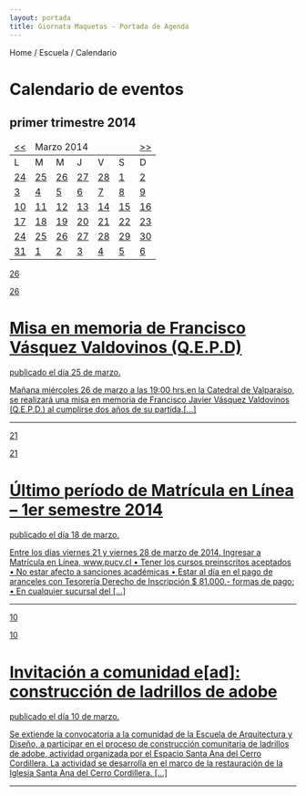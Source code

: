 ```yaml
---
layout: portada
title: Giornata Maquetas - Portada de Agenda
---
```


<div class='fila'>
  <div class='col-lg-5 col-lg-offset-6 col-md-6 col-md-offset-2 col-sm-12 col-sm-offset-1 col-xs-21 col-xs-offset-1'> <!-- breadcrumbs -->
    <p class='gris breadcrumbs'>Home / Escuela / Calendario</p>
  </div>
</div> <!-- fin breadcrumbs -->

<div class='fila margen-inferior'>
  <div class='col-lg-17 col-lg-offset-6 col-md-12 col-md-offset-7 col-sm-10 col-sm-offset-8 col-xs-18 col-xs-offset-1'>
    <h1 class='titulo-articulo rojo-claro'>Calendario de eventos</h1>
    <div class='col-md-24 col-md-offset-0  col-sm-24 col-sm-offset-0 col-xs-22 col-xs-offset-0 margen-superior-xs'> <!-- subtítulo -->
      <h2 class='subtitulo-articulo gris-claro'>primer trimestre 2014</h2>
    </div>
  </div>
</div> <!-- fin descripcion y trimestre -->

<!--inicio calendario del mes -->
<div class='col-lg-4 col-lg-offset-2 col-md-4 col-md-offset-2 col-sm-7 col-sm-offset-1 col-xs-8 col-xs-offset-8 margen-inferior calendario-agenda-ead'>
	<div class="em-calendar-wrapper" id="em-calendar-196">
		<table class="em-calendar">
			<thead>
				<tr>
					<td><a rel="nofollow" href="?ajaxCalendar=1&amp;mo=2&amp;yr=2014&amp;limit=3" class="em-calnav em-calnav-prev">&lt;&lt;</a></td>
					<td colspan="5" class="month_name">Marzo 2014</td>
					<td><a rel="nofollow" href="?ajaxCalendar=1&amp;mo=4&amp;yr=2014&amp;limit=3" class="em-calnav em-calnav-next">&gt;&gt;</a></td>
				</tr>
			</thead>
  			<tbody>
			    <tr class="days-names">
			      <td>L</td><td>M</td><td>M</td><td>J</td><td>V</td><td>S</td><td>D</td>
			    </tr>
    			<tr>
              	<td class="eventful-pre">
                    <a class='gris-blanco' title="Bob Seger, Gatlin Brothers, Justin Moore" href="http://demo.wp-events-plugin.com/events/2014-02-25/?limit=3">24</a>
                  </td>
                <td class="eventful-pre">
                    <a class='gris-blanco' title="Bob Seger, Gatlin Brothers, Justin Moore" href="http://demo.wp-events-plugin.com/events/2014-02-25/?limit=3">25</a>
                  </td>
                <td class="eventful-pre">
                    <a class='gris-blanco' title="Bob Seger, Gatlin Brothers, Justin Moore" href="http://demo.wp-events-plugin.com/events/2014-02-25/?limit=3">26</a>
                  </td>
                <td class="eventful-pre">
                    <a class='gris-blanco' title="Bob Seger, Gatlin Brothers, Justin Moore" href="http://demo.wp-events-plugin.com/events/2014-02-25/?limit=3">27</a>
                  </td>
                <td class="eventful-pre">
                    <a class='gris-blanco' title="Bob Seger, Gatlin Brothers, Justin Moore" href="http://demo.wp-events-plugin.com/events/2014-02-25/?limit=3">28</a>
                  </td>
                <td class="eventful">
                    <a class='gris' title="Bob Seger, Gatlin Brothers, Justin Moore" href="http://demo.wp-events-plugin.com/events/2014-02-25/?limit=3">1</a>
                  </td>
                <td class="eventful">
                    <a class='gris' title="Bob Seger, Gatlin Brothers, Justin Moore" href="http://demo.wp-events-plugin.com/events/2014-02-25/?limit=3">2</a>
                </td>
        		</tr><tr>       
        		<td class="eventful">
                    <a class='gris' title="Bob Seger, Gatlin Brothers, Justin Moore" href="http://demo.wp-events-plugin.com/events/2014-02-25/?limit=3">3</a>
                  </td>
                <td class="eventful">
                    <a class='gris' title="Bob Seger, Gatlin Brothers, Justin Moore" href="http://demo.wp-events-plugin.com/events/2014-02-25/?limit=3">4</a>
                  </td>
                <td class="eventful">
                    <a class='gris' title="Bob Seger, Gatlin Brothers, Justin Moore" href="http://demo.wp-events-plugin.com/events/2014-02-25/?limit=3">5</a>
                  </td>
                <td class="eventful">
                    <a class='gris' title="Bob Seger, Gatlin Brothers, Justin Moore" href="http://demo.wp-events-plugin.com/events/2014-02-25/?limit=3">6</a>
                  </td>
                <td class="eventful">
                    <a class='gris' title="Bob Seger, Gatlin Brothers, Justin Moore" href="http://demo.wp-events-plugin.com/events/2014-02-25/?limit=3">7</a>
                  </td>
                <td class="eventful">
                    <a class='gris' title="Bob Seger, Gatlin Brothers, Justin Moore" href="http://demo.wp-events-plugin.com/events/2014-02-25/?limit=3">8</a>
                  </td>
                <td class="eventful">
                    <a class='gris' title="Bob Seger, Gatlin Brothers, Justin Moore" href="http://demo.wp-events-plugin.com/events/2014-02-25/?limit=3">9</a>
                  </td>
        		</tr><tr>       
        		<td class="eventful">
                    <a class='rojo' title="Bob Seger, Gatlin Brothers, Justin Moore" href="http://demo.wp-events-plugin.com/events/2014-02-25/?limit=3">10</a>
                  </td>
                <td class="eventful">
                    <a class='gris' title="Bob Seger, Gatlin Brothers, Justin Moore" href="http://demo.wp-events-plugin.com/events/2014-02-25/?limit=3">11</a>
                  </td>
                <td class="eventful">
                    <a class='gris' title="Bob Seger, Gatlin Brothers, Justin Moore" href="http://demo.wp-events-plugin.com/events/2014-02-25/?limit=3">12</a>
                  </td>
                <td class="eventful">
                    <a class='gris' title="Bob Seger, Gatlin Brothers, Justin Moore" href="http://demo.wp-events-plugin.com/events/2014-02-25/?limit=3">13</a>
                  </td>
                <td class="eventful">
                    <a class='gris' title="Bob Seger, Gatlin Brothers, Justin Moore" href="http://demo.wp-events-plugin.com/events/2014-02-25/?limit=3">14</a>
                  </td>
                <td class="eventful">
                    <a class='gris' title="Bob Seger, Gatlin Brothers, Justin Moore" href="http://demo.wp-events-plugin.com/events/2014-02-25/?limit=3">15</a>
                  </td>
                <td class="eventful">
                    <a class='gris' title="Bob Seger, Gatlin Brothers, Justin Moore" href="http://demo.wp-events-plugin.com/events/2014-02-25/?limit=3">16</a>
                  </td>
        		</tr><tr>       
        		<td class="eventful">
                    <a class='gris' title="Bob Seger, Gatlin Brothers, Justin Moore" href="http://demo.wp-events-plugin.com/events/2014-02-25/?limit=3">17</a>
                  </td>
                <td class="eventful">
                    <a class='gris' title="Bob Seger, Gatlin Brothers, Justin Moore" href="http://demo.wp-events-plugin.com/events/2014-02-25/?limit=3">18</a>
                  </td>
                <td class="eventful">
                    <a class='gris' title="Bob Seger, Gatlin Brothers, Justin Moore" href="http://demo.wp-events-plugin.com/events/2014-02-25/?limit=3">19</a>
                  </td>
                <td class="eventful">
                    <a class='gris' title="Bob Seger, Gatlin Brothers, Justin Moore" href="http://demo.wp-events-plugin.com/events/2014-02-25/?limit=3">20</a>
                  </td>
                <td class="eventful">
                    <a class='rojo' title="Bob Seger, Gatlin Brothers, Justin Moore" href="http://demo.wp-events-plugin.com/events/2014-02-25/?limit=3">21</a>
                  </td>
                <td class="eventful">
                    <a class='gris' title="Bob Seger, Gatlin Brothers, Justin Moore" href="http://demo.wp-events-plugin.com/events/2014-02-25/?limit=3">22</a>
                  </td>
                <td class="eventful">
                    <a class='gris' title="Bob Seger, Gatlin Brothers, Justin Moore" href="http://demo.wp-events-plugin.com/events/2014-02-25/?limit=3">23</a>
                  </td>
        		</tr><tr> 
        		<td class="eventful">
                    <a class='gris' title="Bob Seger, Gatlin Brothers, Justin Moore" href="http://demo.wp-events-plugin.com/events/2014-02-25/?limit=3">24</a>
                  </td>
                <td class="eventful">
                    <a class='gris' title="Bob Seger, Gatlin Brothers, Justin Moore" href="http://demo.wp-events-plugin.com/events/2014-02-25/?limit=3">25</a>
                  </td>
                <td class="eventful">
                    <a class='rojo' title="Bob Seger, Gatlin Brothers, Justin Moore" href="http://demo.wp-events-plugin.com/events/2014-02-25/?limit=3">26</a>
                  </td>
                <td class="eventful">
                    <a class='gris' title="Bob Seger, Gatlin Brothers, Justin Moore" href="http://demo.wp-events-plugin.com/events/2014-02-25/?limit=3">27</a>
                  </td>
                <td class="eventful-today">
                    <a class='gris' title="Bob Seger, Gatlin Brothers, Justin Moore" href="http://demo.wp-events-plugin.com/events/2014-02-25/?limit=3">28</a>
                  </td>
                <td class="eventful">
                    <a class='gris' title="Bob Seger, Gatlin Brothers, Justin Moore" href="http://demo.wp-events-plugin.com/events/2014-02-25/?limit=3">29</a>
                  </td>
                <td class="eventful">
                    <a class='gris' title="Bob Seger, Gatlin Brothers, Justin Moore" href="http://demo.wp-events-plugin.com/events/2014-02-25/?limit=3">30</a>
                  </td>
        		</tr><tr>
                <td class="eventful">
                    <a class='gris' title="Bob Seger, Gatlin Brothers, Justin Moore" href="http://demo.wp-events-plugin.com/events/2014-02-25/?limit=3">31</a>
                  </td>
                <td class="eventful">
                    <a class='gris-blanco' title="Bob Seger, Gatlin Brothers, Justin Moore" href="http://demo.wp-events-plugin.com/events/2014-02-25/?limit=3">1</a>
                  </td>
                <td class="eventful">
                    <a class='gris-blanco' title="Bob Seger, Gatlin Brothers, Justin Moore" href="http://demo.wp-events-plugin.com/events/2014-02-25/?limit=3">2</a>
                  </td>
                <td class="eventful">
                    <a class='gris-blanco' title="Bob Seger, Gatlin Brothers, Justin Moore" href="http://demo.wp-events-plugin.com/events/2014-02-25/?limit=3">3</a>
                  </td>
                <td class="eventful">
                    <a class='gris-blanco' title="Bob Seger, Gatlin Brothers, Justin Moore" href="http://demo.wp-events-plugin.com/events/2014-02-25/?limit=3">4</a>
                  </td>
                <td class="eventful">
                    <a class='gris-blanco' title="Bob Seger, Gatlin Brothers, Justin Moore" href="http://demo.wp-events-plugin.com/events/2014-02-25/?limit=3">5</a>
                  </td>
                <td class="eventful">
                    <a class='gris-blanco' title="Bob Seger, Gatlin Brothers, Justin Moore" href="http://demo.wp-events-plugin.com/events/2014-02-25/?limit=3">6</a>
                  </td>
            </tr>
  			</tbody>
		</table>
	</div>
</div> <!-- fin calendario del mes -->
<!-- inicio eventos del mes -->
<div class='col-lg-10 col-lg-offset-0 col-md-8 col-md-offset-1 col-sm-14 col-sm-offset-0 col-xs-18 col-xs-offset-3 lista-articulos-agenda-ead'>
  <div class='fila margen-inferior'> <!-- noticia uno -->
    <a href='#'>
      <div class='col-lg-24 col-md-24 col-sm-24 col-xs-24 caja-articulo-agenda-ead'>
        <div class='col-lg-4 oculto-md col-xs-6'>
          <p class='dia-evento'>26</p>
        </div>
        <div class='oculto-lg col-md-5 col-md-offset-1 oculto-sm oculto-xs'>
          <p class='dia-evento md'>26</p>
        </div>
        <div class='fila'>
        <div class='col-lg-19 col-lg-offset-1 col-md-18 col-md-offset-0 col-sm-17 col-sm-offset-0 col-xs-16 col-xs-offset-0 margen-superior-xs'>
          <h1 class='rojo-opuesto delgado'>Misa en memoria de Francisco Vásquez Valdovinos (Q.E.P.D)</h1>
          <p class='datos-publicacion'>publicado el día <span class='rojo'>25 de marzo.</span></p>
        </div>
      </div>
          <div class='col-lg-19 col-lg-offset-5 col-md-22 col-md-offset-1 col-sm-22 col-sm-offset-1 col-xs-22 col-xs-offset-1'>
            <p>Mañana miércoles 26 de marzo a las 19:00 hrs.en la Catedral de Valparaíso, se realizará una misa en memoria de Francisco Javier Vásquez Valdovinos (Q.E.P.D.) al cumplirse dos años de su partida.[...]</p>
          </div>
        <span class='derecha ico-cruz ico-lg'></span>
      </div>
      <hr>
    </a>
  </div> <!-- fin noticia uno -->
  <div class='fila margen-inferior'> <!-- noticia dos -->
    <a href='/pags/articulo-agenda'>
      <div class='col-lg-24 col-md-24 col-sm-24 col-xs-24 caja-articulo-agenda-ead'>
        <div class='col-lg-4 oculto-md col-xs-6'>
          <p class='dia-evento'>21</p>
        </div>
        <div class='oculto-lg col-md-5 col-md-offset-1 oculto-sm oculto-xs'>
          <p class='dia-evento md'>21</p>
        </div>
        <div class='fila'>
        <div class='col-lg-19 col-lg-offset-1 col-md-18 col-md-offset-0 col-sm-17 col-sm-offset-0 col-xs-16 col-xs-offset-0 margen-superior-xs'>
          <h1 class="rojo-opuesto delgado">Último período de Matrícula en Línea – 1er semestre 2014</h1>
          <p class='datos-publicacion'>publicado el día <span class='rojo'>18 de marzo.</span></p>
        </div>
      </div>
          <div class='col-lg-19 col-lg-offset-5 col-md-22 col-md-offset-1 col-sm-22 col-sm-offset-1 col-xs-22 col-xs-offset-1'>
            <p>Entre los días viernes 21 y viernes 28 de marzo de 2014. Ingresar a Matrícula en Línea, www.pucv.cl • Tener los cursos preinscritos aceptados • No estar afecto a sanciones académicas • Estar al día en el pago de aranceles con Tesorería Derecho de Inscripción $ 81.000.- formas de pago: • En cualquier sucursal del [...]</p>
          </div>
        <span class='derecha ico-cruz ico-lg'></span>
      </div>
      <hr>
    </a>
  </div> <!-- fin noticia dos -->
  <div class='fila margen-inferior'> <!-- noticia tres -->
    <a href='#'>
      <div class='col-lg-24 col-md-24 col-sm-24 col-xs-24 caja-articulo-agenda-ead'>
        <div class='col-lg-4 oculto-md col-xs-6'>
          <p class='dia-evento'>10</p>
        </div>
        <div class='oculto-lg col-md-5 col-md-offset-1 oculto-sm oculto-xs'>
          <p class='dia-evento md'>10</p>
        </div>
        <div class='fila'>
        <div class='col-lg-19 col-lg-offset-1 col-md-18 col-md-offset-0 col-sm-17 col-sm-offset-0 col-xs-16 col-xs-offset-0 margen-superior-xs'>
          <h1 class='rojo-opuesto delgado'>Invitación a comunidad e[ad]: construcción de ladrillos de adobe</h1>
          <p class='datos-publicacion'>publicado el día <span class='rojo'>10 de marzo.</span></p>
        </div>
      </div>
          <div class='col-lg-19 col-lg-offset-5 col-md-22 col-md-offset-1 col-sm-22 col-sm-offset-1 col-xs-22 col-xs-offset-1'>
            <p>Se extiende la convocatoria a la comunidad de la Escuela de Arquitectura y Diseño, a participar en el proceso de construcción comunitaria de ladrillos de adobe, actividad organizada por el Espacio Santa Ana del Cerro Cordillera. La actividad se desarrolla en el marco de la restauración de la Iglesia Santa Ana del Cerro Cordillera. [...]</p>
          </div>
        <span class='derecha ico-cruz ico-lg'></span>
      </div>
      <hr>
    </a>
  </div> <!-- fin noticia tres -->
</div> <!-- fin eventos del mes -->


